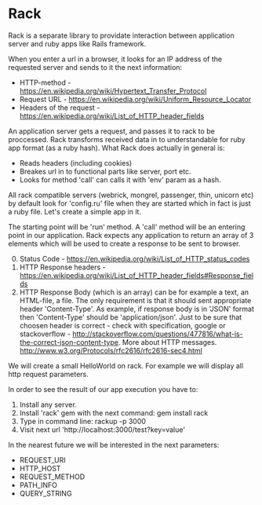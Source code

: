# Rack

Rack is a separate library to providate interaction between application server and ruby apps like Rails framework.

When you enter a url in a browser, it looks for an IP address of the requested server and sends to it the next information:

* HTTP-method - https://en.wikipedia.org/wiki/Hypertext_Transfer_Protocol
* Request URL - https://en.wikipedia.org/wiki/Uniform_Resource_Locator
* Headers of the request - https://en.wikipedia.org/wiki/List_of_HTTP_header_fields 

An application server gets a request, and passes it to rack to be proccessed. Rack transforms received data in to understandable for ruby app format (as a ruby hash). 
What Rack does actually in general is:
* Reads headers (including cookies)
* Breakes url in to functional parts like server, port etc.
* Looks for method 'call' can calls it with 'env' param as a hash.

All rack compatible servers (webrick, mongrel, passenger, thin, unicorn etc) by default look for 'config.ru' file when they are started which in fact is just a ruby file. 
Let's create a simple app in it.

The starting point will be 'run' method. A 'call' method will be an entering point in our application. 
Rack expects any application to return an array of 3 elements which will be used to create a response to be sent to browser.

0. Status Code - https://en.wikipedia.org/wiki/List_of_HTTP_status_codes
1. HTTP Response headers - https://en.wikipedia.org/wiki/List_of_HTTP_header_fields#Response_fields
2. HTTP Response Body (which is an array) can be for example a text, an HTML-file, a file. The only requirement is that it should sent appropriate header 'Content-Type'. 
As example, if response body is in 'JSON' format then 'Content-Type' should be 'application/json'. Just to be sure that choosen header is correct - check with specification, google or stackoverflow - http://stackoverflow.com/questions/477816/what-is-the-correct-json-content-type.
More about HTTP messages.
http://www.w3.org/Protocols/rfc2616/rfc2616-sec4.html

We will create a small HelloWorld on rack. For example we will display all http request parameters.

In order to see the result of our app execution you have to:
1. Install any server.
2. Install 'rack' gem with the next command: gem install rack
3. Type in command line: rackup -p 3000
4. Visit next url 'http://localhost:3000/test?key=value'

In the nearest future we will be interested in the next parameters:
* REQUEST_URI
* HTTP_HOST
* REQUEST_METHOD
* PATH_INFO
* QUERY_STRING

